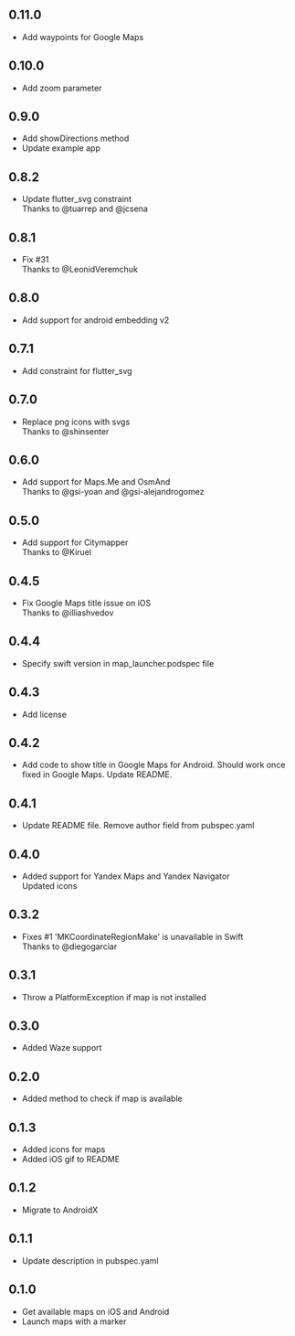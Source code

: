 ## 0.11.0

- Add waypoints for Google Maps

## 0.10.0

- Add zoom parameter

## 0.9.0

- Add showDirections method
- Update example app

## 0.8.2

- Update flutter_svg constraint </br>
  Thanks to @tuarrep and @jcsena

## 0.8.1

- Fix #31 </br>
  Thanks to @LeonidVeremchuk

## 0.8.0

- Add support for android embedding v2

## 0.7.1

- Add constraint for flutter_svg

## 0.7.0

- Replace png icons with svgs </br>
  Thanks to @shinsenter

## 0.6.0

- Add support for Maps.Me and OsmAnd </br>
  Thanks to @gsi-yoan and @gsi-alejandrogomez

## 0.5.0

- Add support for Citymapper </br>
  Thanks to @Kiruel

## 0.4.5

- Fix Google Maps title issue on iOS </br>
  Thanks to @illiashvedov

## 0.4.4

- Specify swift version in map_launcher.podspec file

## 0.4.3

- Add license

## 0.4.2

- Add code to show title in Google Maps for Android. Should work once fixed in Google Maps. Update README.

## 0.4.1

- Update README file. Remove author field from pubspec.yaml

## 0.4.0

- Added support for Yandex Maps and Yandex Navigator </br>
  Updated icons

## 0.3.2

- Fixes #1 'MKCoordinateRegionMake' is unavailable in Swift </br>
  Thanks to @diegogarciar

## 0.3.1

- Throw a PlatformException if map is not installed

## 0.3.0

- Added Waze support

## 0.2.0

- Added method to check if map is available

## 0.1.3

- Added icons for maps
- Added iOS gif to README

## 0.1.2

- Migrate to AndroidX

## 0.1.1

- Update description in pubspec.yaml

## 0.1.0

- Get available maps on iOS and Android
- Launch maps with a marker
